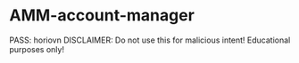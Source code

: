 # AMM-account-manager
PASS: horiovn
DISCLAIMER: Do not use this for malicious intent! Educational purposes only!

